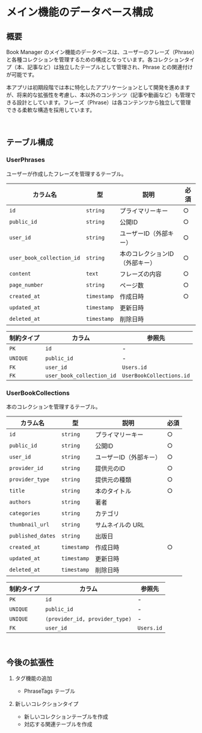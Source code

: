 # メイン機能のデータベース構成

## 概要

Book Manager のメイン機能のデータベースは、ユーザーのフレーズ（Phrase）と各種コレクションを管理するための構成となっています。各コレクションタイプ（本、記事など）は独立したテーブルとして管理され、Phrase との関連付けが可能です。

本アプリは初期段階では本に特化したアプリケーションとして開発を進めますが、将来的な拡張性を考慮し、本以外のコンテンツ（記事や動画など）も管理できる設計としています。フレーズ（Phrase）は各コンテンツから独立して管理できる柔軟な構造を採用しています。

<br />

## テーブル構成

### UserPhrases

ユーザーが作成したフレーズを管理するテーブル。

| カラム名                  | 型          | 説明                           | 必須 |
| ------------------------- | ----------- | ------------------------------ | ---- |
| `id`                      | `string`    | プライマリーキー               | ○    |
| `public_id`               | `string`    | 公開ID                         | ○    |
| `user_id`                 | `string`    | ユーザーID（外部キー）         | ○    |
| `user_book_collection_id` | `string`    | 本のコレクションID（外部キー） | ○    |
| `content`                 | `text`      | フレーズの内容                 | ○    |
| `page_number`             | `string`    | ページ数                       | ○    |
| `created_at`              | `timestamp` | 作成日時                       | ○    |
| `updated_at`              | `timestamp` | 更新日時                       |      |
| `deleted_at`              | `timestamp` | 削除日時                       |      |

| 制約タイプ | カラム                    | 参照先                   |
| ---------- | ------------------------- | ------------------------ |
| `PK`       | `id`                      | -                        |
| `UNIQUE`   | `public_id`               | -                        |
| `FK`       | `user_id`                 | `Users.id`               |
| `FK`       | `user_book_collection_id` | `UserBookCollections.id` |

### UserBookCollections

本のコレクションを管理するテーブル。

| カラム名          | 型          | 説明                   | 必須 |
| ----------------- | ----------- | ---------------------- | ---- |
| `id`              | `string`    | プライマリーキー       | ○    |
| `public_id`       | `string`    | 公開ID                 | ○    |
| `user_id`         | `string`    | ユーザーID（外部キー） | ○    |
| `provider_id`     | `string`    | 提供元のID             | ○    |
| `provider_type`   | `string`    | 提供元の種類           | ○    |
| `title`           | `string`    | 本のタイトル           | ○    |
| `authors`         | `string`    | 著者                   |      |
| `categories`      | `string`    | カテゴリ               |      |
| `thumbnail_url`   | `string`    | サムネイルの URL       |      |
| `published_dates` | `string`    | 出版日                 |      |
| `created_at`      | `timestamp` | 作成日時               | ○    |
| `updated_at`      | `timestamp` | 更新日時               |      |
| `deleted_at`      | `timestamp` | 削除日時               |      |

| 制約タイプ | カラム                         | 参照先     |
| ---------- | ------------------------------ | ---------- |
| `PK`       | `id`                           | -          |
| `UNIQUE`   | `public_id`                    | -          |
| `UNIQUE`   | `(provider_id, provider_type)` | -          |
| `FK`       | `user_id`                      | `Users.id` |

<br />

## 今後の拡張性

1. タグ機能の追加

   - PhraseTags テーブル

2. 新しいコレクションタイプ

   - 新しいコレクションテーブルを作成
   - 対応する関連テーブルを作成
